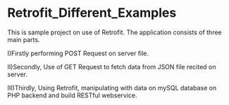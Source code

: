 # Retrofit_Different_Examples
This is sample project on use of Retrofit.
The application consists of three main parts.
  
  I)Firstly performing POST Request on server file.
  
 II)Secondly, Use of GET Request to fetch data from JSON file recited on server.
 
III)Thirdly, Using Retrofit, manipulating with data on mySQL database on PHP backend and build RESTful webservice. 
